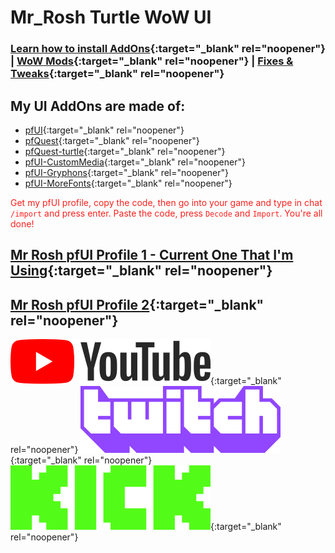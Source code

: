 # Mr_Rosh Turtle WoW UI

### [Learn how to install AddOns](https://turtle-wow.fandom.com/wiki/Addons#How_to_Install_Addons){:target="_blank" rel="noopener"} | [WoW Mods](https://turtle-wow.fandom.com/wiki/Client_Mods){:target="_blank" rel="noopener"} | [Fixes & Tweaks](https://turtle-wow.fandom.com/wiki/Client_Fixes_and_Tweaks){:target="_blank" rel="noopener"}

## My UI AddOns are made of:
* [pfUI](https://shagu.org/pfUI){:target="_blank" rel="noopener"}
* [pfQuest](http://shagu.org/pfQuest){:target="_blank" rel="noopener"}
* [pfQuest-turtle](http://shagu.org/pfQuest-turtle){:target="_blank" rel="noopener"}
* [pfUI-CustomMedia](https://github.com/mrrosh/pfUI-CustomMedia){:target="_blank" rel="noopener"}
* [pfUI-Gryphons](https://github.com/mrrosh/pfUI-Gryphons){:target="_blank" rel="noopener"}
* [pfUI-MoreFonts](https://github.com/mrrosh/pfUI-MoreFonts){:target="_blank" rel="noopener"}

<span style="color: #ff201e">Get my pfUI profile, copy the code, then go into your game and type in chat `/import` and press enter. Paste the code, press `Decode` and `Import`. You're all done!</span>

## [Mr Rosh pfUI Profile 1 - Current One That I'm Using](https://mrrosh.github.io/import2){:target="_blank" rel="noopener"}

## [Mr Rosh pfUI Profile 2](https://mrrosh.github.io/import){:target="_blank" rel="noopener"}

[<img src="assets/img/YouTube.png">](https://www.youtube.com/@mr_rosh){:target="_blank" rel="noopener"}     [<img src="assets/img/Twitch.png">](https://twitch.tv/mr_rosh){:target="_blank" rel="noopener"}     [<img src="assets/img/Kick.png">](https://kick.com/mr_rosh){:target="_blank" rel="noopener"}
